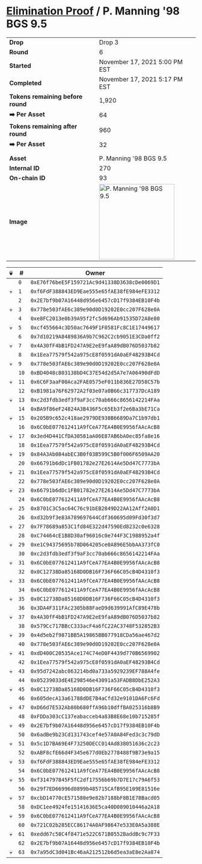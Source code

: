 # [Elimination Proof](./readme.md) / P. Manning &#039;98 BGS 9.5

|||
|---|---|
| **Drop** | Drop 3 |
| **Round** | 6 |
| **Started** | November 17, 2021 5:00 PM EST |
| **Completed** | November 17, 2021 5:17 PM EST |
| **Tokens remaining before round** | 1,920 |
| **➡️ Per Asset** | 64 |
| **Tokens remaining after round** | 960 |
| **➡️ Per Asset** | 32 |
| | |
| **Asset** | P. Manning &#039;98 BGS 9.5 |
| **Internal ID** | 270 |
| **On-chain ID** | 93 |
| **Image** | <img src="https://tcdn.blokpax.com/94d9199b-dc3a-456b-9dde-4b587cc3f6a0/1ee17ace59e1b978ee8e677be0743e64331b259784df7bb1bba11233b6c77f29.jpg" height="200" alt="P. Manning &#039;98 BGS 9.5" /> |


| 💀 | # | Owner |
| --- | --- | --- |
|  | `0` | `0xE76f76beE5F159721Ac9d41338D3638cDe0069D1` |
| 💀 | `1` | `0xf6FdF388843ED9Eae555e65fAE38fE984eFE3312` |
|  | `2` | `0x2E7bf9b07A16448d956e6457cD17f9384EB10F4b` |
| 💀 | `3` | `0x778e503fAE6c389e90d0D19202E0cc207F628e0A` |
|  | `4` | `0xe8FC2013e0b39A95f2fc5d696Ab91535D72A8e80` |
| 💀 | `5` | `0xcf455664c3D50ac7649F1F0581Fc8C1E17449617` |
|  | `6` | `0x7d10219A8489836A9b7C962C2cb9051E3CDa0ff2` |
| 💀 | `7` | `0x4A30fF4bB1FD247A9E2eE9faA89dB076D5037b82` |
|  | `8` | `0x1Eea77579f542a975cE8f0591dA0aEF48293B4Cd` |
| 💀 | `9` | `0x778e503fAE6c389e90d0D19202E0cc207F628e0A` |
|  | `10` | `0xBD4048c803138bD4C37E54d2d5A7e7A06490dFdD` |
| 💀 | `11` | `0x6C6F3aaF00Aca2FAE0575eF011b836E27D58C57b` |
|  | `12` | `0xB1981a76F62972A2f03e07a0B66c317737DcA189` |
| 💀 | `13` | `0xc2d3fdb3edf3f9aF3cc70ab666c8656142214FAa` |
|  | `14` | `0xBA9f86eF24824A3B436F5c65Eb3f2e6Ba3bE71Ca` |
| 💀 | `15` | `0x205B9c652c418ae2979DE938B6689Da7C1b97db1` |
|  | `16` | `0x6C0bE077612411A9fCeA77EA4B0E9956fAAcAcB8` |
| 💀 | `17` | `0x3ed4D441CfDA30581aA06E87AB6bA0ec85fa8e16` |
|  | `18` | `0x1Eea77579f542a975cE8f0591dA0aEF48293B4Cd` |
| 💀 | `19` | `0x84A3Ab084abEC3B0f03B599C5B0f006F6509AA20` |
|  | `20` | `0x66791b6dDc1FB01782e27E2614Ae5Dd47C7773bA` |
| 💀 | `21` | `0x1Eea77579f542a975cE8f0591dA0aEF48293B4Cd` |
|  | `22` | `0x778e503fAE6c389e90d0D19202E0cc207F628e0A` |
| 💀 | `23` | `0x66791b6dDc1FB01782e27E2614Ae5Dd47C7773bA` |
|  | `24` | `0x6C0bE077612411A9fCeA77EA4B0E9956fAAcAcB8` |
| 💀 | `25` | `0x8701C3C5ac64C76c91bEB2849D22AA12Aff2A0D1` |
|  | `26` | `0xd32b9f3e83A789697644Cdf360695d09Fd30f3d7` |
| 💀 | `27` | `0x7F78689a853C1fd84E322d47590Ed8232c0e6328` |
|  | `28` | `0xC74464cE1B8D30af96016c0e744F3C1988952a4f` |
| 💀 | `29` | `0xe1C94375695b78D064205ce0A896E5bbAA373fC0` |
|  | `30` | `0xc2d3fdb3edf3f9aF3cc70ab666c8656142214FAa` |
| 💀 | `31` | `0x6C0bE077612411A9fCeA77EA4B0E9956fAAcAcB8` |
|  | `32` | `0x0C12738Da85168D0DB16F736F66C05cB4D4310f3` |
| 💀 | `33` | `0x6C0bE077612411A9fCeA77EA4B0E9956fAAcAcB8` |
|  | `34` | `0x6C0bE077612411A9fCeA77EA4B0E9956fAAcAcB8` |
| 💀 | `35` | `0x0C12738Da85168D0DB16F736F66C05cB4D4310f3` |
|  | `36` | `0x3DA4F311FAc2305b88FaeD9d639991AfC89E478b` |
| 💀 | `37` | `0x4A30fF4bB1FD247A9E2eE9faA89dB076D5037b82` |
|  | `38` | `0x579Cc717BBcC333acF4a6fC22AC3748F532852B3` |
| 💀 | `39` | `0x4d5eb2f9871BB5A19865BB077918CDa56ae467d2` |
|  | `40` | `0x778e503fAE6c389e90d0D19202E0cc207F628e0A` |
| 💀 | `41` | `0xdD400C20535Ace174C74eD0F4439d770B6569902` |
|  | `42` | `0x1Eea77579f542a975cE8f0591dA0aEF48293B4Cd` |
| 💀 | `43` | `0x95d7242abc063214bd0a733a5929239EF788A4fe` |
|  | `44` | `0x05239033dE4E298546e43091a53FADB8DbE252A3` |
| 💀 | `45` | `0x0C12738Da85168D0DB16F736F66C05cB4D4310f3` |
|  | `46` | `0x605decA13a61788dDE7B4aCfd32e9101DA6Fc6Fd` |
| 💀 | `47` | `0xD66d7E532Ab80b680ffA96b10dffBA025316b8B9` |
|  | `48` | `0xFDDa303cC137eabacceb4a83B8E68e10b715285f` |
| 💀 | `49` | `0x2E7bf9b07A16448d956e6457cD17f9384EB10F4b` |
|  | `50` | `0x6adBe9b23Cd131743cef4e57A0A84Fed3c3c79dD` |
| 💀 | `51` | `0x5c1D7BA69E4F73250DECC014Ad838051636c2c23` |
|  | `52` | `0xABF8cfE66d4F345e677d0Eb2778488f9B73e9a15` |
| 💀 | `53` | `0xf6FdF388843ED9Eae555e65fAE38fE984eFE3312` |
|  | `54` | `0x6C0bE077612411A9fCeA77EA4B0E9956fAAcAcB8` |
| 💀 | `55` | `0xf314797845F5fC2df17556b69b7D7E17c79A6f53` |
|  | `56` | `0x29f7ED66996d0899b485715CAfB95E109E81516e` |
| 💀 | `57` | `0xcbD14770cE571580e9e82b7188bF8B1E78Bacd05` |
|  | `58` | `0xDC1ee4924fe15141636E5ca40D089010446a2A18` |
| 💀 | `59` | `0x6C0bE077612411A9fCeA77EA4B0E9956fAAcAcB8` |
|  | `60` | `0x721C02b285ECC86174A0AF98647e533E0A5a388E` |
| 💀 | `61` | `0xedd67c58C4f8471e522C671B0552BaddBc9c7F33` |
|  | `62` | `0x2E7bf9b07A16448d956e6457cD17f9384EB10F4b` |
| 💀 | `63` | `0x7a95dC3d041Bc46aA212512b6d5ea3aE8e2Aa874` |
